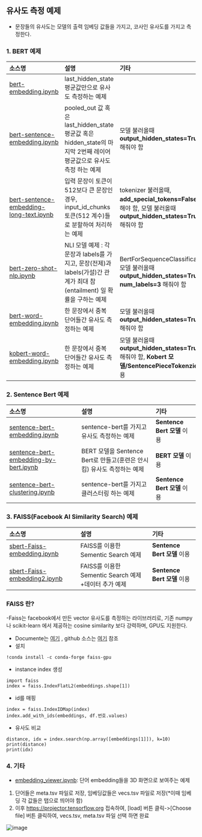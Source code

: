 ## 유사도 측정 예제
- 문장들의 유사도는 모델의 출력 임베딩 값들을 가지고, 코사인 유사도를 가지고 측정한다.

### 1. BERT 예제

|소스명|설명|기타|
|:-----------------|:-----------------------------------------------------------|:---------------------|
|[bert-embedding.ipynb](https://github.com/kobongsoo/BERT/blob/master/embedding_sample/bert-embedding.ipynb)|last_hidden_state 평균값만으로 유사도 측정하는 예제||
|[bert-sentence-embedding.ipynb](https://github.com/kobongsoo/BERT/blob/master/embedding_sample/bert-sentence-embedding.ipynb)|pooled_out 값 혹은 last_hidden_state 평균값 혹은 hidden_state의 마지막 2번째 레이어 평균값으로 유사도 측정 하는 예제|모델 불러올때 **output_hidden_states=True** 해줘야 함|
|[bert-sentence-embedding-long-text.ipynb](https://github.com/kobongsoo/BERT/blob/master/embedding_sample/bert-sentence-embedding-long-text.ipynb)|입력 문장이 토큰이 512보다 큰 문장인 경우, input_id_chunks 토큰(512 계수)들로 분할하여 처리하는 예제|tokenizer 불러올때, **add_special_tokens=False**로 해야 함, 모델 불러올때 **output_hidden_states=True** 해줘야 함|
|[bert-zero-shot-nlp.ipynb](https://github.com/kobongsoo/BERT/blob/master/embedding_sample/bert-zero-shot-nlp.ipynb)|NLI 모델 예제 : 각 문장과 labels를 가지고, 문장(전제)과 labels(가설)간 관계가 최대 참(entailment) 일 확률을 구하는 예제|BertForSequenceClassification 모델 불러올때 **output_hidden_states=True, num_labels=3** 해줘야 함|
|[bert-word-embedding.ipynb](https://github.com/kobongsoo/BERT/blob/master/embedding_sample/bert-word-embedding.ipynb)|한 문장에서 중복 단어들간 유사도 측정하는 예제|모델 불러올때 **output_hidden_states=True** 해줘야 함|
|[kobert-word-embedding.ipynb](https://github.com/kobongsoo/BERT/blob/master/embedding_sample/kobert-word-embedding.ipynb)|한 문장에서 중복 단어들간 유사도 측정하는 예제|모델 불러올때 **output_hidden_states=True** 해줘야 함, **Kobert 모델/SentencePieceTokenzier** 이용|

### 2. Sentence Bert 예제

|소스명|설명|기타|
|:-----------------|:-----------------------------------------------------------|:---------------------|
|[sentence-bert-embedding.ipynb](https://github.com/kobongsoo/BERT/blob/master/embedding_sample/sentence-bert-embedding.ipynb)|sentence-bert를 가지고 유사도 측정하는 예제|**Sentence Bert 모델** 이용|
|[sentence-bert-embedding-by-bert.ipynb](https://github.com/kobongsoo/BERT/blob/master/embedding_sample/sentence-bert-embedding-by-bert.ipynb)|BERT 모델을 Sentence Bert로 만들고(훈련은 안시킴) 유사도 측정하는 예제|**BERT 모델** 이용|
|[sentence-bert-clustering.ipynb](https://github.com/kobongsoo/BERT/blob/master/embedding_sample/sentence-bert-clustering.ipynb)|sentence-bert를 가지고 클러스터링 하는 예제|**Sentence Bert 모델** 이용|

### 3. FAISS(Facebook AI Similarity Search) 예제

|소스명|설명|기타|
|:-----------------|:-----------------------------------------------------------|:---------------------|
|[sbert-Faiss-embedding.ipynb](https://github.com/kobongsoo/BERT/blob/master/embedding_sample/faiss/sbert-Faiss-embedding.ipynb)|FAISS를 이용한 Sementic Search 예제 |**Sentence Bert 모델** 이용|
|[sbert-Faiss-embedding2.ipynb](https://github.com/kobongsoo/BERT/blob/master/embedding_sample/faiss/sbert-Faiss-embedding2.ipynb)|FAISS를 이용한 Sementic Search 예제+데이터 추가 예제|**Sentence Bert 모델** 이용|

### FAISS 란?
-Faiss는 facebook에서 만든 vector 유사도를 측정하는 라이브러리로, 기존 numpy 나 scikit-learn 에서 제공하는 cosine similarity 보다 강력하며, GPU도 지원한다.
- Documente는 [여기](https://faiss.ai/) , github 소스는 [여기](https://github.com/facebookresearch/faiss) 참조
- 설치
```
!conda install -c conda-forge faiss-gpu
```
- instance index 생성
```
import faiss
index = faiss.IndexFlatL2(embeddings.shape[1])
```
- id를 매핑
```
index = faiss.IndexIDMap(index)
index.add_with_ids(embeddings, df.번호.values)
```
- 유사도 비교
```
distance, idx = index.search(np.array([embeddings[1]]), k=10)
print(distance)
print(idx)
```
### 4. 기타
- [embedding_viewer.ipynb](https://github.com/kobongsoo/BERT/blob/master/embedding_sample/embedding_viewer.ipynb): 단어 embedding들을 3D 화면으로 보여주는 예제
1. 단어들은 meta.tsv 파일로 저장, 임베딩값들은 vecs.tsv 파일로 저장(*이때 임베딩 각 값들은 탭으로 띄어야 함)
2. 이후 https://projector.tensorflow.org 접속하여, [load] 버튼 클릭->[Choose file] 버튼 클릭하여, vecs.tsv, meta.tsv 파일 선택 하면 완료

![image](https://user-images.githubusercontent.com/93692701/165455476-477d39cc-a401-4495-b3f4-e95b60ca70b3.png)

